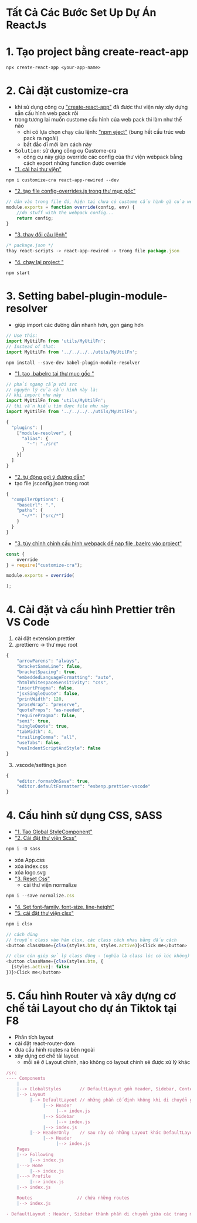 # Tất Cả Các Bước Set Up Dự Án ReactJs

# 1. Tạo project bằng create-react-app 
```
npx create-react-app <your-app-name>
```
# 2. Cài đặt customize-cra
- khi sử dụng công cụ ["create-react-app"]() đã được thư viện này xây dựng sẵn cấu hình web pack rồi 
- trong tương lai muốn custome cấu hình của web pack thi làm như thế nào 
    - chỉ có lựa chọn chạy câu lệnh: ["npm eject"]() (bung hết cấu trúc web pack ra ngoài) 
    - bất đắc dĩ mới làm cách này 
- <kbd>Solution</kbd>: sử dụng công cụ Custome-cra    
    - công cụ này giúp override các config của thư viện webpack bằng cách export những function được override 
- ["1. cài hai thư viện"]()
```
npm i customize-cra react-app-rewired --dev
```
- ["2. tạo file config-overrides.js trong thư mục gốc"]()
```js
// dán vào trong file đó, hiện tại chưa có custome cấu hình gì của webpack 
module.exports = function override(config, env) {
    //do stuff with the webpack config...
    return config;
}
```
- ["3. thay đổi câu lệnh"]()
```js
/* package.json */
thay react-scripts -> react-app-rewired -> trong file package.json 

```
- ["4. chạy lại project "]()
```
npm start
```
# 3. Setting babel-plugin-module-resolver
- giúp import các đường dẫn nhanh hơn, gọn gàng hơn 
```js
// Use this:
import MyUtilFn from 'utils/MyUtilFn';
// Instead of that:
import MyUtilFn from '../../../../utils/MyUtilFn';
```
```
npm install --save-dev babel-plugin-module-resolver
```
- ["1. tạo .babelrc tại thư mục gốc "]()
```js
// phải ngang cấp với src 
// nguyên lý của cấu hình này là:
// khi import như này 
import MyUtilFn from 'utils/MyUtilFn';
// thì vẫn hiểu tìm được file như này 
import MyUtilFn from '../../../../utils/MyUtilFn';

{
  "plugins": [
    ["module-resolver", {
      "alias": {
        "~": "./src"
      }
    }]
  ]
}
```
- ["2. tự động gợi ý đường dẫn"]()
- tạo file jsconfig.json trong root 
```js
{
  "compilerOptions": {
    "baseUrl": ".",
    "paths": {
      "~/*": ["src/*"]
    }
  }
}
```
- ["3. tùy chỉnh chỉnh cấu hình webpack để nạp file .baelrc vào project"]()
```js
const {
    override
} = require("customize-cra");

module.exports = override(

);
```

# 4. Cài đặt và cấu hình Prettier trên VS Code
1. cài đặt extension prettier
2. .prettierrc -> thư mục root 
```js
{
    "arrowParens": "always",
    "bracketSameLine": false,
    "bracketSpacing": true,
    "embeddedLanguageFormatting": "auto",
    "htmlWhitespaceSensitivity": "css",
    "insertPragma": false,
    "jsxSingleQuote": false,
    "printWidth": 120,
    "proseWrap": "preserve",
    "quoteProps": "as-needed",
    "requirePragma": false,
    "semi": true,
    "singleQuote": true,
    "tabWidth": 4,
    "trailingComma": "all",
    "useTabs": false,
    "vueIndentScriptAndStyle": false
}
```
3. .vscode/settings.json
```js
{
    "editor.formatOnSave": true,
    "editor.defaultFormatter": "esbenp.prettier-vscode"
}
```

# 4. Cấu hình sử dụng CSS, SASS 
- ["1. Tạo Global StyleComponent"]()
- ["2. Cài đặt thư viện Scss"]()
```js
npm i -D sass
```
- xóa App.css
- xóa index.css
- xóa logo.svg 
- ["3. Reset Css"]()
  - cài thư viện normalize 
```js
npm i --save normalize.css
```
- ["4. Set font-family, font-size, line-height"]()
- ["5. cài đặt thư viện clsx"]()
```js
npm i clsx  

// cách dùng 
// truyền class vào hàm clsx, các class cách nhau bằng dấu cách 
<button className={clsx(styles.btn, styles.active)}>Click me</button>

// clsx còn giúp sử lý class động - (nghĩa là class lúc có lúc không)
<button className={clsx(styles.btn, {
  [styles.active]: false
})}>Click me</button>

```


# 5. Cấu hình Router và xây dựng cơ chế tải Layout cho dự án Tiktok tại F8
- Phân tích layout 
- cài đặt react-router-dom
- đưa cấu hình routes ra bên ngoài
- xây dựng cơ chế tải layout 
    - mỗi <Route/> sẽ ở Layout chính, <Route/> nào không có layout chính sẽ được xử lý khác  


```js
/src
---- Components
    |
    |--> GlobalStyles       // DefaultLayout gồm Header, Sidebar, Content   
    |--> Layout             
         |--> DefaultLayout // những phần cố định không khi di chuyển giữa các trang không thay đổi thì cho vào DefaultLayout 
              |--> Header
                   |--> index.js
              |--> Sidebar
                   |--> index.js
              |--> index.js 
         |--> HeaderOnly    // sau này có những Layout khác DefaultLayout, sẽ chứa hết vào thư mục Layout 
              |--> Header
                   |--> index.js
    Pages 
    |--> Following
         |--> index.js
    |---> Home
         |--> index.js
    |---> Profile
         |--> index.js
    |--> index.js

    Routes                 // chứa những routes 
    |--> index.js 

- DefaultLayout : Header, Sidebar thành phần di chuyển giữa các trang mà nó vẫn giữ nguyên 
```
